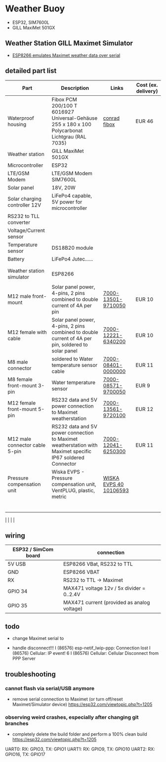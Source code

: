 # Weather Buoy

* ESP32, SIM7600L
* GILL MaxiMet 501GX

## Weather Station GILL Maximet Simulator
* [ESP8266 emulates Maximet weather data over serial](maximetsumulator)



## detailed part list

| Part | Description | Links | Cost (ex. delivery) |
|-|-|-|-|
| Waterproof housing | Fibox PCM 200/100 T 6016927 Universal-Gehäuse 255 x 180 x 100 Polycarbonat Lichtgrau (RAL 7035) | [conrad](https://www.conrad.at/de/p/fibox-pcm-200-100-t-6016927-universal-gehaeuse-255-x-180-x-100-polycarbonat-lichtgrau-ral-7035-1-st-521203.html) [fibox](https://www.fibox.de//catalog/64/product/183/6016927_GER1.html) | EUR 46 |
| Weather station | GILL MaxiMet 501GX |  |  |
| Microcontroller |  ESP32 |   |   |
| LTE/GSM Modem  | LTE/GSM Modem SIM7600L |   |   |
| Solar panel | 18V, 20W | |
| Solar charging controller 12V | LiFePo4 capable, 5V power for microcontroller | |
| RS232 to TLL converter | | |
| Voltage/Current sensor | | |
| Temperature sensor | DS18B20 module | |
| Battery | LiFePo4 Jutec...... | |
| | | |
| | | |
| Weather station simulator | ESP8266 | |
| | | |
| M12 male front-mount | Solar panel power, 4-pins, 2 pins combined to double current of 4A per pin | [7000-13501-9710050](https://shop.murrelektronik.de/en/Connection-Technology/Flange-Connectors/Signal/M12-male-receptacle-A-cod-front-mount-7000-13501-9710050.html?listtype=search&searchparam=7000-13501-9710050) | EUR 10 |
| M12 female with cable | Solar panel power, 4-pins, 2 pins combined to double current of 4A per pin, soldered to solar panel | [7000-12221-6340200](https://shop.murrelektronik.de/en/Connection-Technology/With-open-ended-wires/Signal/M12-female-0-with-cable-7000-12221-6340200.html?listtype=search&searchparam=7000-12221-6340200&src=search&srchPage=1&perPage=10&pos=1) | EUR 10 |
| M8 male connector | soldered to Water temperature sensor cable | [7000-08401-0000000](https://shop.murrelektronik.de/en/Connection-Technology/Field-wireable/Signal/M8-MALE-0-FIELD-WIREABLE-SOLDER-PINS-7000-08401-0000000.html?listtype=search&searchparam=7000-08401-0000000&src=search&srchPage=1&perPage=10&pos=1) | EUR 11 |
| M8 female front-mount 3-pin | Water temperature sensor | [7000-08571-9700050](https://shop.murrelektronik.de/en/Connection-Technology/Flange-Connectors/Signal/M8-FEMALE-FLANGE-PLUG-A-CODED-FRONT-MOUNT-7000-08571-9700050.html?listtype=search&searchparam=7000-08571-9700050&src=search&srchPage=1&perPage=10&pos=1) | EUR 9 |
| M12 female front-mount 5-pin | RS232 data and 5V power connection to Maximet weatherstation | [7000-13561-9720100](https://shop.murrelektronik.de/en/Connection-Technology/Flange-Connectors/Signal/M12-female-receptacle-A-cod-front-mount-7000-13561-9720100.html?listtype=search&searchparam=7000-13561-9720100&src=search&srchPage=1&perPage=10&pos=1)| EUR 12 |
| M12 male connector cable 5-pin | RS232 data and 5V power connection to Maximet weatherstation with Maximet specific IP67 soldered Connector | [7000-12041-6250300](https://shop.murrelektronik.de/en/Connection-Technology/With-open-ended-wires/Signal/M12-male-0-with-cable-7000-12041-6250300.html?listtype=search&searchparam=7000-12041-6250300&src=search&srchPage=1&perPage=10&pos=1) | EUR 11 |
| Pressure compensation unit | Wiska EVPS - Pressure compensation unit, VentPLUG, plastic, metric | [WISKA EVPS 40 10106593](https://www.wiska.com/de/143/pde/10102369/evps-12.html) |
| | | |
| | | |
| | | |
| | | |
| | | |
| | | |




| | | |


## wiring

| ESP32 / SimCom board | connection |
|-|-|
| 5V USB | ESP8266 VBat, RS232 to TTL |
| GND | ESP8266 VBAT |
| RX | RS232 to TTL -> Maximet  |
| GPIO 34 | MAX471 voltage 12v / 5x divider = 0..2.4V |
| GPIO 35 | MAX471 current (provided as analog voltage) |

## todo
* change Maximet serial to 

* handle disconnect!!! 
I (86576) esp-netif_lwip-ppp: Connection lost
I (86576) Cellular: IP event! 6
I (86576) Cellular: Cellular Disconnect from PPP Server

## troubleshooting

### cannot flash via serial/USB anymore
* remove serial connection to Maximet (or turn off/reset Maximet/Simulator device)
  https://esp32.com/viewtopic.php?t=1205
### observing weird crashes, especially after changing git branches
* completely delete the build folder and perform a 100% clean build
 https://esp32.com/viewtopic.php?t=1205

 UART0: RX: GPIO3, TX: GPIO1
UART1: RX: GPIO9, TX: GPIO10
UART2: RX: GPIO16, TX: GPIO17